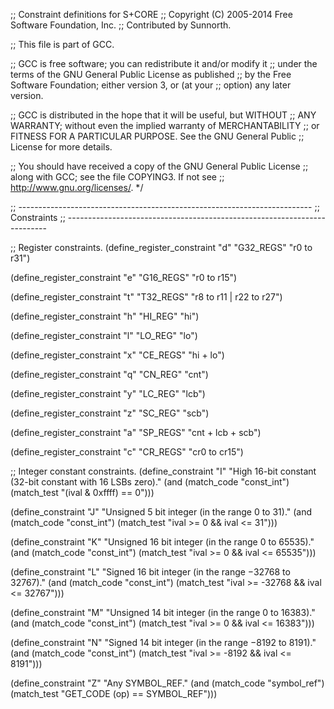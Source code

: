 ;; Constraint definitions for S+CORE
;; Copyright (C) 2005-2014 Free Software Foundation, Inc.
;; Contributed by Sunnorth.

;; This file is part of GCC.

;; GCC is free software; you can redistribute it and/or modify it
;; under the terms of the GNU General Public License as published
;; by the Free Software Foundation; either version 3, or (at your
;; option) any later version.

;; GCC is distributed in the hope that it will be useful, but WITHOUT
;; ANY WARRANTY; without even the implied warranty of MERCHANTABILITY
;; or FITNESS FOR A PARTICULAR PURPOSE.  See the GNU General Public
;; License for more details.

;; You should have received a copy of the GNU General Public License
;; along with GCC; see the file COPYING3.  If not see
;; <http://www.gnu.org/licenses/>.  */

;; -------------------------------------------------------------------------
;; Constraints
;; -------------------------------------------------------------------------

;; Register constraints.
(define_register_constraint "d" "G32_REGS"
  "r0 to r31")

(define_register_constraint "e" "G16_REGS"
  "r0 to r15")

(define_register_constraint "t" "T32_REGS"
  "r8 to r11 | r22 to r27")

(define_register_constraint "h" "HI_REG"
  "hi")

(define_register_constraint "l" "LO_REG"
  "lo")

(define_register_constraint "x" "CE_REGS"
  "hi + lo")

(define_register_constraint "q" "CN_REG"
  "cnt")

(define_register_constraint "y" "LC_REG"
  "lcb")

(define_register_constraint "z" "SC_REG"
  "scb")

(define_register_constraint "a" "SP_REGS"
  "cnt + lcb + scb")

(define_register_constraint "c" "CR_REGS"
  "cr0 to cr15")

;; Integer constant constraints.
(define_constraint "I"
  "High 16-bit constant (32-bit constant with 16 LSBs zero)."
  (and (match_code "const_int")
       (match_test "(ival & 0xffff) == 0")))

(define_constraint "J"
  "Unsigned 5 bit integer (in the range 0 to 31)."
  (and (match_code "const_int")
       (match_test "ival >= 0 && ival <= 31")))

(define_constraint "K"
  "Unsigned 16 bit integer (in the range 0 to 65535)."
  (and (match_code "const_int")
       (match_test "ival >= 0 && ival <= 65535")))

(define_constraint "L"
  "Signed 16 bit integer (in the range −32768 to 32767)."
  (and (match_code "const_int")
       (match_test "ival >= -32768 && ival <= 32767")))

(define_constraint "M"
  "Unsigned 14 bit integer (in the range 0 to 16383)."
  (and (match_code "const_int")
       (match_test "ival >= 0 && ival <= 16383")))

(define_constraint "N"
  "Signed 14 bit integer (in the range −8192 to 8191)."
  (and (match_code "const_int")
       (match_test "ival >= -8192 && ival <= 8191")))

(define_constraint "Z"
  "Any SYMBOL_REF."
  (and (match_code "symbol_ref")
       (match_test "GET_CODE (op) == SYMBOL_REF")))
